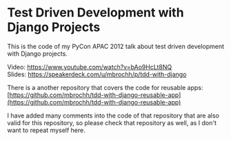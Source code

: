 # Test Driven Development with Django Projects

This is the code of my PyCon APAC 2012 talk about test driven development with
Django projects.

Video: https://www.youtube.com/watch?v=bAo9HcLt8NQ  
Slides: https://speakerdeck.com/u/mbrochh/p/tdd-with-django  

There is a another repository that covers the code for reusable apps:
[https://github.com/mbrochh/tdd-with-django-reusable-app](https://github.com/mbrochh/tdd-with-django-reusable-app)

I have added many comments into the code of that repository that are also valid
for this repository, so please check that repository as well, as I don't want
to repeat myself here.
